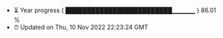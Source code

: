 - ⏳ Year progress { █████████████████████████▁▁▁▁▁ } 86.01 %
- ⏰ Updated on Thu, 10 Nov 2022 22:23:24 GMT

